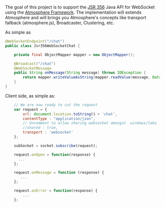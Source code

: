 The goal of this project is to support the [JSR 356](http://jcp.org/en/jsr/detail?id=356) Java API for WebSocket using the [Atmosphere Framework](http://github.com/Atmosphere/atmosphere). 
The implementation will extends Atmosphere and will brings you Atmosphere's concepts like transport fallback (atmosphere.js), Broadcaster, Clustering, etc.

As simple as 
```java
@WebSocketEndpoint("/chat")
public class Jsr356WebSocketChat {

    private final ObjectMapper mapper = new ObjectMapper();

    @Broadcast("/chat")
    @WebSocketMessage
    public String onMessage(String message) throws IOException {
        return mapper.writeValueAsString(mapper.readValue(message, Data.class));
    }
}
```
Client side, as simple as:
```js
    // We are now ready to cut the request
    var request = { 
        url: document.location.toString() + 'chat',
        contentType : "application/json",
        // Uncomment to allow sharing websocket amongst  windows/tabs
        //shared : true,
        transport : 'websocket'
    };

    subSocket = socket.subscribe(request);

    request.onOpen = function(response) {
      ...
    };

    request.onMessage = function (response) {
       ...
    };

    request.onError = function(response) {
        ...
    };
```
